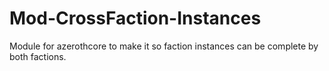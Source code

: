 # Mod-CrossFaction-Instances
Module for azerothcore to make it so faction instances can be complete by both factions.
